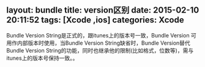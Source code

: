 layout: bundle
title: version区别
date: 2015-02-10 20:11:52
tags: [Xcode ,ios]
categories: Xcode
---
Bundle Version String是正式的，跟itunes上的版本号一致，Bundle Version 可用作内部版本时使用，当Bundle Version String缺省时，Bundle Version替代Bundle Version String的功能，同时也继承他的限制(比如格式，位数等)，需与itunes上的版本号保持一致。。